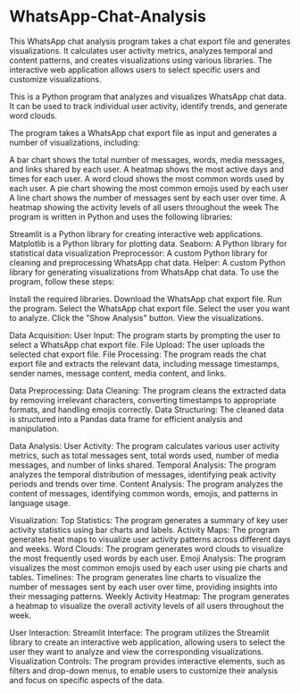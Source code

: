 # WhatsApp-Chat-Analysis
This WhatsApp chat analysis program takes a chat export file and generates visualizations. It calculates user activity metrics, analyzes temporal and content patterns, and creates visualizations using various libraries. The interactive web application allows users to select specific users and customize visualizations.


This is a Python program that analyzes and visualizes WhatsApp chat data. It can be used to track individual user activity, identify trends, and generate word clouds.

The program takes a WhatsApp chat export file as input and generates a number of visualizations, including:

A bar chart shows the total number of messages, words, media messages, and links shared by each user.
A heatmap shows the most active days and times for each user.
A word cloud shows the most common words used by each user.
A pie chart showing the most common emojis used by each user
A line chart shows the number of messages sent by each user over time.
A heatmap showing the activity levels of all users throughout the week
The program is written in Python and uses the following libraries:

Streamlit is a Python library for creating interactive web applications.
Matplotlib is a Python library for plotting data.
Seaborn: A Python library for statistical data visualization
Preprocessor: A custom Python library for cleaning and preprocessing WhatsApp chat data.
Helper: A custom Python library for generating visualizations from WhatsApp chat data.
To use the program, follow these steps:

Install the required libraries.
Download the WhatsApp chat export file.
Run the program.
Select the WhatsApp chat export file.
Select the user you want to analyze.
Click the "Show Analysis" button.
View the visualizations.


Data Acquisition:
User Input: The program starts by prompting the user to select a WhatsApp chat export file.
File Upload: The user uploads the selected chat export file.
File Processing: The program reads the chat export file and extracts the relevant data, including message timestamps, sender names, message content, media content, and links.

Data Preprocessing:
Data Cleaning: The program cleans the extracted data by removing irrelevant characters, converting timestamps to appropriate formats, and handling emojis correctly.
Data Structuring: The cleaned data is structured into a Pandas data frame for efficient analysis and manipulation.

Data Analysis:
User Activity: The program calculates various user activity metrics, such as total messages sent, total words used, number of media messages, and number of links shared.
Temporal Analysis: The program analyzes the temporal distribution of messages, identifying peak activity periods and trends over time.
Content Analysis: The program analyzes the content of messages, identifying common words, emojis, and patterns in language usage.

Visualization:
Top Statistics: The program generates a summary of key user activity statistics using bar charts and labels.
Activity Maps: The program generates heat maps to visualize user activity patterns across different days and weeks.
Word Clouds: The program generates word clouds to visualize the most frequently used words by each user.
Emoji Analysis: The program visualizes the most common emojis used by each user using pie charts and tables.
Timelines: The program generates line charts to visualize the number of messages sent by each user over time, providing insights into their messaging patterns.
Weekly Activity Heatmap: The program generates a heatmap to visualize the overall activity levels of all users throughout the week.

User Interaction:
Streamlit Interface: The program utilizes the Streamlit library to create an interactive web application, allowing users to select the user they want to analyze and view the corresponding visualizations.
Visualization Controls: The program provides interactive elements, such as filters and drop-down menus, to enable users to customize their analysis and focus on specific aspects of the data.
